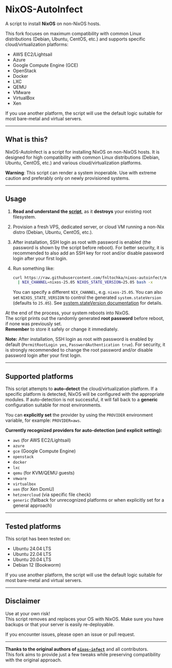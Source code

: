 # NixOS-AutoInfect

A script to install **NixOS** on non-NixOS hosts.

This fork focuses on maximum compatibility with common Linux distributions (Debian, Ubuntu, CentOS, etc.) and supports specific cloud/virtualization platforms:

- AWS EC2/Lightsail
- Azure
- Google Compute Engine (GCE)
- OpenStack
- Docker
- LXC
- QEMU
- VMware
- VirtualBox
- Xen

If you use another platform, the script will use the default logic suitable for most bare-metal and virtual servers.

---

## What is this?

NixOS-AutoInfect is a script for installing NixOS on non-NixOS hosts. It is designed for high compatibility with common Linux distributions (Debian, Ubuntu, CentOS, etc.) and various cloud/virtualization platforms.

**Warning**: This script can render a system inoperable. Use with extreme caution and preferably only on newly provisioned systems.

---

## Usage

1. **Read and understand the [script](nixos-autoinfect)**, as it **destroys** your existing root filesystem.
2. Provision a fresh VPS, dedicated server, or cloud VM running a non-Nix distro (Debian, Ubuntu, CentOS, etc.).
3. After installation, SSH login as root with password is enabled (the password is shown by the script before reboot). For better security, it is recommended to also add an SSH key for root and/or disable password login after your first login.
4. Run something like:

   ```bash
   curl https://raw.githubusercontent.com/fnltochka/nixos-autoinfect/main/nixos-autoinfect \
     | NIX_CHANNEL=nixos-25.05 NIXOS_STATE_VERSION=25.05 bash -x
   ```

   You can specify a different `NIX_CHANNEL`, e.g. `nixos-25.05`.
   You can also set `NIXOS_STATE_VERSION` to control the generated `system.stateVersion` (defaults to `25.05`).
   See [system.stateVersion documentation](https://search.nixos.org/options?channel=unstable&show=system.stateVersion&from=0&size=50&sort=relevance&type=packages&query=system.stateVersion) for details.

At the end of the process, your system reboots into NixOS.  
The script prints out the randomly generated **root password** before reboot, if none was previously set.  
**Remember** to store it safely or change it immediately.

**Note:** After installation, SSH login as root with password is enabled by default (`PermitRootLogin yes`, `PasswordAuthentication true`).
For security, it is strongly recommended to change the root password and/or disable password login after your first login.

---

## Supported platforms

This script attempts to **auto-detect** the cloud/virtualization platform. If a specific platform is detected, NixOS will be configured with the appropriate modules. If auto-detection is not successful, it will fall back to a **generic** configuration suitable for most environments.

You can **explicitly set** the provider by using the `PROVIDER` environment variable, for example: `PROVIDER=aws`.

**Currently recognized providers for auto-detection (and explicit setting):**

- `aws` (for AWS EC2/Lightsail)
- `azure`
- `gce` (Google Compute Engine)
- `openstack`
- `docker`
- `lxc`
- `qemu` (for KVM/QEMU guests)
- `vmware`
- `virtualbox`
- `xen` (for Xen DomU)
- `hetznercloud` (via specific file check)
- `generic` (fallback for unrecognized platforms or when explicitly set for a general approach)

---

## Tested platforms

This script has been tested on:

- Ubuntu 24.04 LTS
- Ubuntu 22.04 LTS
- Ubuntu 20.04 LTS
- Debian 12 (Bookworm)

If you use another platform, the script will use the default logic suitable for most bare-metal and virtual servers.

---

## Disclaimer

Use at your own risk!  
This script removes and replaces your OS with NixOS. Make sure you have backups or that your server is easily re-deployable.

If you encounter issues, please open an issue or pull request.

---

**Thanks to the original authors of [`nixos-infect`](https://github.com/elitak/nixos-infect)** and all contributors.  
This fork aims to provide just a few tweaks while preserving compatibility with the original approach.
